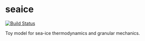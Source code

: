 # seaice
[![Build Status](https://travis-ci.org/anders-dc/SeaIce.jl.svg?branch=master)](https://travis-ci.org/anders-dc/SeaIce.jl)

Toy model for sea-ice thermodynamics and granular mechanics.
